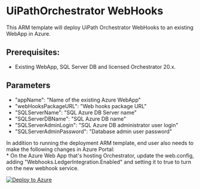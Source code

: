# UiPathOrchestrator WebHooks

This ARM template will deploy UiPath Orchestrator WebHooks to an existing WebApp in Azure.

## Prerequisites: 
* Existing WebApp, SQL Server DB and licensed Orchestrator 20.x.

## Parameters
* "appName": "Name of the existing Azure WebApp"
* "webHooksPackageURL": "Web hooks package URL"
* "SQLServerName": "SQL Azure DB Server name"
* "SQLServerDBName": "SQL Azure DB name"
* "SQLServerAdminLogin": "SQL Azure DB administrator  user login"
* "SQLServerAdminPassword": "Database admin user password"

In addition to running the deployment ARM template, end user also needs to make the following changes in Azure Portal:
    </br> * On the Azure Web App that's hosting Orchestrator, update the web.config, adding "Webhooks.LedgerIntegration.Enabled" and setting it to true to turn on the new webhook service.



[![Deploy to Azure](https://azuredeploy.net/deploybutton.png)](https://portal.azure.com/#create/Microsoft.Template/uri/https%3A%2F%2Fraw.githubusercontent.com%2FUiPath%2FInfrastructure%2Fmaster%2FAzure%2FOrchestrator%2FPaaS%2FWebHooks%2Fazuredeploy.json)
